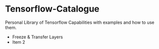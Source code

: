 # Tensorflow-Catalogue
Personal Library of Tensorflow Capabilities with examples and how to use them.

* Freeze & Transfer Layers
* Item 2
